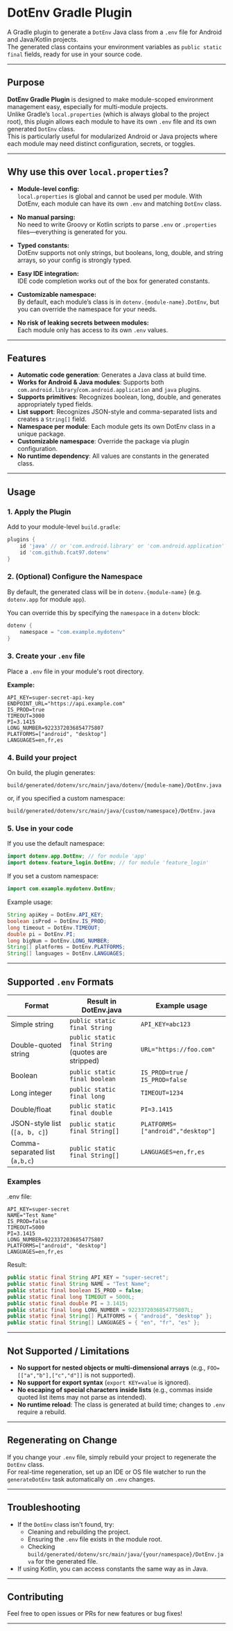 # DotEnv Gradle Plugin

A Gradle plugin to generate a `DotEnv` Java class from a `.env` file for Android and Java/Kotlin projects.  
The generated class contains your environment variables as `public static final` fields, ready for use in your source code.

---

## Purpose

**DotEnv Gradle Plugin** is designed to make module-scoped environment management easy, especially for multi-module projects.  
Unlike Gradle’s `local.properties` (which is always global to the project root), this plugin allows each module to have its own `.env` file and its own generated `DotEnv` class.  
This is particularly useful for modularized Android or Java projects where each module may need distinct configuration, secrets, or toggles.

---

## Why use this over `local.properties`?

- **Module-level config:**  
  `local.properties` is global and cannot be used per module. With DotEnv, each module can have its own `.env` and matching `DotEnv` class.

- **No manual parsing:**  
  No need to write Groovy or Kotlin scripts to parse `.env` or `.properties` files—everything is generated for you.

- **Typed constants:**  
  DotEnv supports not only strings, but booleans, long, double, and string arrays, so your config is strongly typed.

- **Easy IDE integration:**  
  IDE code completion works out of the box for generated constants.

- **Customizable namespace:**  
  By default, each module’s class is in `dotenv.{module-name}.DotEnv`, but you can override the namespace for your needs.

- **No risk of leaking secrets between modules:**  
  Each module only has access to its own `.env` values.

---

## Features

- **Automatic code generation**: Generates a Java class at build time.
- **Works for Android & Java modules**: Supports both `com.android.library`/`com.android.application` and `java` plugins.
- **Supports primitives**: Recognizes boolean, long, double, and generates appropriately typed fields.
- **List support**: Recognizes JSON-style and comma-separated lists and creates a `String[]` field.
- **Namespace per module**: Each module gets its own DotEnv class in a unique package.
- **Customizable namespace**: Override the package via plugin configuration.
- **No runtime dependency**: All values are constants in the generated class.

---

## Usage

### 1. Apply the Plugin

Add to your module-level `build.gradle`:

```groovy
plugins {
    id 'java' // or 'com.android.library' or 'com.android.application'
    id 'com.github.fcat97.dotenv'
}
```

### 2. (Optional) Configure the Namespace

By default, the generated class will be in `dotenv.{module-name}` (e.g. `dotenv.app` for module `app`).

You can override this by specifying the `namespace` in a `dotenv` block:

```groovy
dotenv {
    namespace = "com.example.mydotenv"
}
```

### 3. Create your `.env` file

Place a `.env` file in your module's root directory.

**Example:**
```
API_KEY=super-secret-api-key
ENDPOINT_URL="https://api.example.com"
IS_PROD=true
TIMEOUT=3000
PI=3.1415
LONG_NUMBER=9223372036854775807
PLATFORMS=["android", "desktop"]
LANGUAGES=en,fr,es
```

### 4. Build your project

On build, the plugin generates:
```
build/generated/dotenv/src/main/java/dotenv/{module-name}/DotEnv.java
```
or, if you specified a custom namespace:
```
build/generated/dotenv/src/main/java/{custom/namespace}/DotEnv.java
```

### 5. Use in your code

If you use the default namespace:
```java
import dotenv.app.DotEnv; // for module 'app'
import dotenv.feature_login.DotEnv; // for module 'feature_login'
```

If you set a custom namespace:
```java
import com.example.mydotenv.DotEnv;
```

Example usage:
```java
String apiKey = DotEnv.API_KEY;
boolean isProd = DotEnv.IS_PROD;
long timeout = DotEnv.TIMEOUT;
double pi = DotEnv.PI;
long bigNum = DotEnv.LONG_NUMBER;
String[] platforms = DotEnv.PLATFORMS;
String[] languages = DotEnv.LANGUAGES;
```

---

## Supported `.env` Formats

| Format                                   | Result in DotEnv.java                                 | Example usage                             |
|-------------------------------------------|-------------------------------------------------------|-------------------------------------------|
| Simple string                            | `public static final String`                          | `API_KEY=abc123`                          |
| Double-quoted string                     | `public static final String` (quotes are stripped)    | `URL="https://foo.com"`                   |
| Boolean                                  | `public static final boolean`                         | `IS_PROD=true` / `IS_PROD=false`          |
| Long integer                             | `public static final long`                            | `TIMEOUT=1234`                            |
| Double/float                             | `public static final double`                          | `PI=3.1415`                               |
| JSON-style list (`[a, b, c]`)            | `public static final String[]`                        | `PLATFORMS=["android","desktop"]`         |
| Comma-separated list (`a,b,c`)           | `public static final String[]`                        | `LANGUAGES=en,fr,es`                      |

### Examples

.env file:
```
API_KEY=super-secret
NAME="Test Name"
IS_PROD=false
TIMEOUT=5000
PI=3.1415
LONG_NUMBER=9223372036854775807
PLATFORMS=["android", "desktop"]
LANGUAGES=en,fr,es
```

Result:
```java
public static final String API_KEY = "super-secret";
public static final String NAME = "Test Name";
public static final boolean IS_PROD = false;
public static final long TIMEOUT = 5000L;
public static final double PI = 3.1415;
public static final long LONG_NUMBER = 9223372036854775807L;
public static final String[] PLATFORMS = { "android", "desktop" };
public static final String[] LANGUAGES = { "en", "fr", "es" };
```

---

## Not Supported / Limitations

- **No support for nested objects or multi-dimensional arrays** (e.g., `FOO=[["a","b"],["c","d"]]` is not supported).
- **No support for export syntax** (`export KEY=value` is ignored).
- **No escaping of special characters inside lists** (e.g., commas inside quoted list items may not parse as intended).
- **No runtime reload**: The class is generated at build time; changes to `.env` require a rebuild.

---

## Regenerating on Change

If you change your `.env` file, simply rebuild your project to regenerate the `DotEnv` class.  
For real-time regeneration, set up an IDE or OS file watcher to run the `generateDotEnv` task automatically on `.env` changes.

---

## Troubleshooting

- If the `DotEnv` class isn't found, try:
  - Cleaning and rebuilding the project.
  - Ensuring the `.env` file exists in the module root.
  - Checking `build/generated/dotenv/src/main/java/{your/namespace}/DotEnv.java` for the generated file.
- If using Kotlin, you can access constants the same way as in Java.

---

## Contributing

Feel free to open issues or PRs for new features or bug fixes!

---